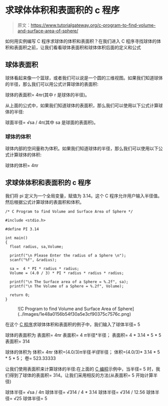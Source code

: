 # 求球体体积和表面积的 c 程序

> 原文：<https://www.tutorialgateway.org/c-program-to-find-volume-and-surface-area-of-sphere/>

如何用实例编写 C 程序求球体的体积和表面积？在我们进入 C 程序寻找球体的体积和表面积之前，让我们看看球体表面积和球体体积后面的定义和公式

## 球体表面积

球体看起来像一个篮球，或者我们可以说是一个圆的三维视图。如果我们知道球体的半径，那么我们可以用公式计算球体的表面积:

球体的表面积= 4πr(其中 r 是球体的半径)。

从上面的公式中，如果我们知道球体的表面积，那么我们可以使用以下公式计算球体的半径:

球面半径= √sa / 4π(其中 sa 是球面的表面积)。

### 球体的体积

球体内部的空间量称为体积。如果我们知道球体的半径，那么我们可以使用以下公式计算球体的体积:

球体的体积= 4πr

## 求球体体积和表面积的 c 程序

我们将 pi 定义为一个全局变量，赋值为 3.14。这个 C 程序允许用户输入半径值。然后根据公式计算球体的表面积和体积。

```
/* C Program to find Volume and Surface Area of Sphere */

#include <stdio.h>

#define PI 3.14

int main()
{
  float radius, sa,Volume;

  printf("\n Please Enter the radius of a Sphere \n");
  scanf("%f", &radius);

  sa =  4 * PI * radius * radius;
  Volume = (4.0 / 3) * PI * radius * radius * radius;

  printf("\n The Surface area of a Sphere = %.2f", sa);
  printf("\n The Volume of a Sphere = %.2f", Volume);

  return 0;
}
```

<figure class="wp-block-image">![C Program to find Volume and Surface Area of Sphere](../Images/1e48a0156b54f30a5e3cf90375c7576c.png)</figure>

在这个 [C 程序](https://www.tutorialgateway.org/c-programming-examples/)求球体体积和表面积的例子中，我们输入了球体半径= 5

球体的表面积为
表面积= 4πr
表面积= 4 *π*半径*半径；
表面积= 4 * 3.14 * 5 * 5
表面积= 314

球体的体积为
体积= 4πr
体积=(4.0/3)*π*半径*半径*半径；
体积=(4.0/3)* 3.14 * 5 * 5 * 5；
卷= 523.33333

让我们使用表面积来计算球体的半径:在上面的 [C 编程](https://www.tutorialgateway.org/c-programming/)示例中，当半径= 5 时，我们得到了球体的表面积= 314。让我们采用相反的方法(从表面积= 5 开始计算半径)

球体半径= √sa / 4π
球体半径= √314 / 4 * 3.14
球体半径= √314 / 12.56
球体半径= √25
球体半径= 5